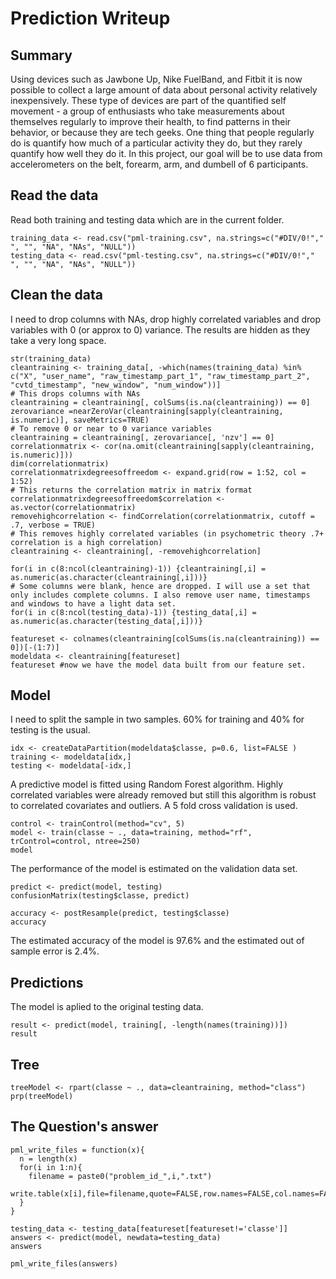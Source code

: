 # Prediction Writeup

## Summary

Using devices such as Jawbone Up, Nike FuelBand, and Fitbit it is now possible to collect a large amount of data about personal activity relatively inexpensively. These type of devices are part of the quantified self movement - a group of enthusiasts who take measurements about themselves regularly to improve their health, to find patterns in their behavior, or because they are tech geeks. One thing that people regularly do is quantify how much of a particular activity they do, but they rarely quantify how well they do it. In this project, our goal will be to use data from accelerometers on the belt, forearm, arm, and dumbell of 6 participants.

## Read the data

Read both training and testing data which are in the current folder.

```{r}
training_data <- read.csv("pml-training.csv", na.strings=c("#DIV/0!"," ", "", "NA", "NAs", "NULL"))
testing_data <- read.csv("pml-testing.csv", na.strings=c("#DIV/0!"," ", "", "NA", "NAs", "NULL"))
```

## Clean the data
I need to drop columns with NAs, drop highly correlated variables and drop variables with 0 (or approx to 0) variance. The results are hidden as they take a very long space.

```{r}
str(training_data)
cleantraining <- training_data[, -which(names(training_data) %in% c("X", "user_name", "raw_timestamp_part_1", "raw_timestamp_part_2", "cvtd_timestamp", "new_window", "num_window"))]
# This drops columns with NAs
cleantraining = cleantraining[, colSums(is.na(cleantraining)) == 0] 
zerovariance =nearZeroVar(cleantraining[sapply(cleantraining, is.numeric)], saveMetrics=TRUE)
# To remove 0 or near to 0 variance variables
cleantraining = cleantraining[, zerovariance[, 'nzv'] == 0]
correlationmatrix <- cor(na.omit(cleantraining[sapply(cleantraining, is.numeric)]))
dim(correlationmatrix)
correlationmatrixdegreesoffreedom <- expand.grid(row = 1:52, col = 1:52)
# This returns the correlation matrix in matrix format
correlationmatrixdegreesoffreedom$correlation <- as.vector(correlationmatrix) 
removehighcorrelation <- findCorrelation(correlationmatrix, cutoff = .7, verbose = TRUE)
# This removes highly correlated variables (in psychometric theory .7+ correlation is a high correlation)
cleantraining <- cleantraining[, -removehighcorrelation] 

for(i in c(8:ncol(cleantraining)-1)) {cleantraining[,i] = as.numeric(as.character(cleantraining[,i]))}
# Some columns were blank, hence are dropped. I will use a set that only includes complete columns. I also remove user name, timestamps and windows to have a light data set.
for(i in c(8:ncol(testing_data)-1)) {testing_data[,i] = as.numeric(as.character(testing_data[,i]))} 

featureset <- colnames(cleantraining[colSums(is.na(cleantraining)) == 0])[-(1:7)]
modeldata <- cleantraining[featureset]
featureset #now we have the model data built from our feature set.
```

## Model
I need to split the sample in two samples. 60% for training and 40% for testing is the usual.

```{r}
idx <- createDataPartition(modeldata$classe, p=0.6, list=FALSE )
training <- modeldata[idx,]
testing <- modeldata[-idx,]
```

A predictive model is fitted using Random Forest algorithm. Highly correlated variables were already removed but still this algorithm is robust to correlated covariates and outliers. A 5 fold cross validation is used.

```{r}
control <- trainControl(method="cv", 5)
model <- train(classe ~ ., data=training, method="rf", trControl=control, ntree=250)
model
```

The performance of the model is estimated on the validation data set.  

```{r}
predict <- predict(model, testing)
confusionMatrix(testing$classe, predict)

accuracy <- postResample(predict, testing$classe)
accuracy
```

The estimated accuracy of the model is 97.6% and the estimated out of sample error is 2.4%.

## Predictions
The model is aplied to the original testing data.

```{r}
result <- predict(model, training[, -length(names(training))])
result
```  

## Tree

```{r}
treeModel <- rpart(classe ~ ., data=cleantraining, method="class")
prp(treeModel) 
```

## The Question's answer

```{r}
pml_write_files = function(x){
  n = length(x)
  for(i in 1:n){
    filename = paste0("problem_id_",i,".txt")
    write.table(x[i],file=filename,quote=FALSE,row.names=FALSE,col.names=FALSE)
  }
}

testing_data <- testing_data[featureset[featureset!='classe']]
answers <- predict(model, newdata=testing_data)
answers

pml_write_files(answers)
```